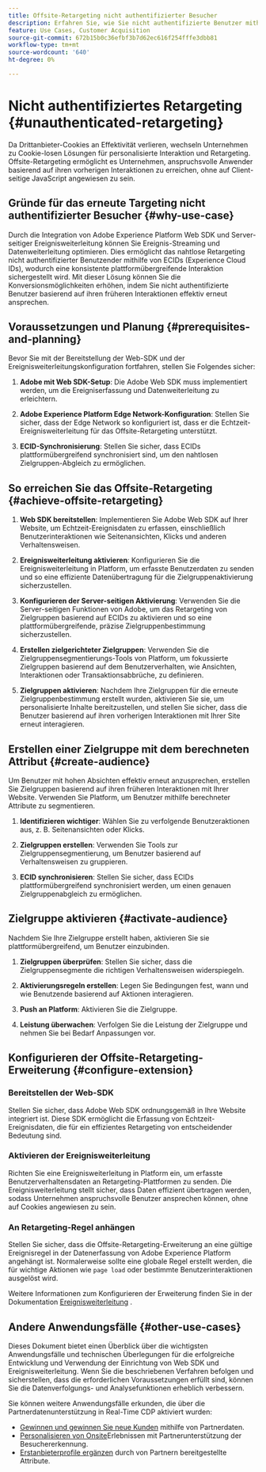 ```yaml
---
title: Offsite-Retargeting nicht authentifizierter Besucher
description: Erfahren Sie, wie Sie nicht authentifizierte Benutzer mithilfe von ECIDs erneut ansprechen können
feature: Use Cases, Customer Acquisition
source-git-commit: 672b15b0c36efbf3b7d62ec616f254fffe3dbb81
workflow-type: tm+mt
source-wordcount: '640'
ht-degree: 0%

---
```


# Nicht authentifiziertes Retargeting {#unauthenticated-retargeting}

Da Drittanbieter-Cookies an Effektivität verlieren, wechseln Unternehmen zu Cookie-losen Lösungen für personalisierte Interaktion und Retargeting. Offsite-Retargeting ermöglicht es Unternehmen, anspruchsvolle Anwender basierend auf ihren vorherigen Interaktionen zu erreichen, ohne auf Client-seitige JavaScript angewiesen zu sein.

## Gründe für das erneute Targeting nicht authentifizierter Besucher {#why-use-case}

Durch die Integration von Adobe Experience Platform Web SDK und Server-seitiger Ereignisweiterleitung können Sie Ereignis-Streaming und Datenweiterleitung optimieren. Dies ermöglicht das nahtlose Retargeting nicht authentifizierter Benutzender mithilfe von ECIDs (Experience Cloud IDs), wodurch eine konsistente plattformübergreifende Interaktion sichergestellt wird. Mit dieser Lösung können Sie die Konversionsmöglichkeiten erhöhen, indem Sie nicht authentifizierte Benutzer basierend auf ihren früheren Interaktionen effektiv erneut ansprechen.

## Voraussetzungen und Planung {#prerequisites-and-planning}

Bevor Sie mit der Bereitstellung der Web-SDK und der Ereignisweiterleitungskonfiguration fortfahren, stellen Sie Folgendes sicher:

1. **Adobe mit Web SDK-Setup**: Die Adobe Web SDK muss implementiert werden, um die Ereigniserfassung und Datenweiterleitung zu erleichtern.

2. **Adobe Experience Platform Edge Network-Konfiguration**: Stellen Sie sicher, dass der Edge Network so konfiguriert ist, dass er die Echtzeit-Ereignisweiterleitung für das Offsite-Retargeting unterstützt.

3. **ECID-Synchronisierung**: Stellen Sie sicher, dass ECIDs plattformübergreifend synchronisiert sind, um den nahtlosen Zielgruppen-Abgleich zu ermöglichen.

## So erreichen Sie das Offsite-Retargeting {#achieve-offsite-retargeting}

1. **Web SDK bereitstellen**: Implementieren Sie Adobe Web SDK auf Ihrer Website, um Echtzeit-Ereignisdaten zu erfassen, einschließlich Benutzerinteraktionen wie Seitenansichten, Klicks und anderen Verhaltensweisen.

2. **Ereignisweiterleitung aktivieren**: Konfigurieren Sie die Ereignisweiterleitung in Platform, um erfasste Benutzerdaten zu senden und so eine effiziente Datenübertragung für die Zielgruppenaktivierung sicherzustellen.

3. **Konfigurieren der Server-seitigen Aktivierung**: Verwenden Sie die Server-seitigen Funktionen von Adobe, um das Retargeting von Zielgruppen basierend auf ECIDs zu aktivieren und so eine plattformübergreifende, präzise Zielgruppenbestimmung sicherzustellen.

4. **Erstellen zielgerichteter Zielgruppen**: Verwenden Sie die Zielgruppensegmentierungs-Tools von Platform, um fokussierte Zielgruppen basierend auf dem Benutzerverhalten, wie Ansichten, Interaktionen oder Transaktionsabbrüche, zu definieren.

5. **Zielgruppen aktivieren**: Nachdem Ihre Zielgruppen für die erneute Zielgruppenbestimmung erstellt wurden, aktivieren Sie sie, um personalisierte Inhalte bereitzustellen, und stellen Sie sicher, dass die Benutzer basierend auf ihren vorherigen Interaktionen mit Ihrer Site erneut interagieren.

## Erstellen einer Zielgruppe mit dem berechneten Attribut {#create-audience}

Um Benutzer mit hohen Absichten effektiv erneut anzusprechen, erstellen Sie Zielgruppen basierend auf ihren früheren Interaktionen mit Ihrer Website. Verwenden Sie Platform, um Benutzer mithilfe berechneter Attribute zu segmentieren.

1. **Identifizieren wichtiger**: Wählen Sie zu verfolgende Benutzeraktionen aus, z. B. Seitenansichten oder Klicks.

2. **Zielgruppen erstellen**: Verwenden Sie Tools zur Zielgruppensegmentierung, um Benutzer basierend auf Verhaltensweisen zu gruppieren.

3. **ECID synchronisieren**: Stellen Sie sicher, dass ECIDs plattformübergreifend synchronisiert werden, um einen genauen Zielgruppenabgleich zu ermöglichen.

## Zielgruppe aktivieren {#activate-audience}

Nachdem Sie Ihre Zielgruppe erstellt haben, aktivieren Sie sie plattformübergreifend, um Benutzer einzubinden.

1. **Zielgruppen überprüfen**: Stellen Sie sicher, dass die Zielgruppensegmente die richtigen Verhaltensweisen widerspiegeln.

2. **Aktivierungsregeln erstellen**: Legen Sie Bedingungen fest, wann und wie Benutzende basierend auf Aktionen interagieren.

3. **Push an Platform**: Aktivieren Sie die Zielgruppe.

4. **Leistung überwachen**: Verfolgen Sie die Leistung der Zielgruppe und nehmen Sie bei Bedarf Anpassungen vor.

## Konfigurieren der Offsite-Retargeting-Erweiterung {#configure-extension}

### Bereitstellen der Web-SDK

Stellen Sie sicher, dass Adobe Web SDK ordnungsgemäß in Ihre Website integriert ist. Diese SDK ermöglicht die Erfassung von Echtzeit-Ereignisdaten, die für ein effizientes Retargeting von entscheidender Bedeutung sind.

### Aktivieren der Ereignisweiterleitung

Richten Sie eine Ereignisweiterleitung in Platform ein, um erfasste Benutzerverhaltensdaten an Retargeting-Plattformen zu senden. Die Ereignisweiterleitung stellt sicher, dass Daten effizient übertragen werden, sodass Unternehmen anspruchsvolle Benutzer ansprechen können, ohne auf Cookies angewiesen zu sein.

### An Retargeting-Regel anhängen

Stellen Sie sicher, dass die Offsite-Retargeting-Erweiterung an eine gültige Ereignisregel in der Datenerfassung von Adobe Experience Platform angehängt ist. Normalerweise sollte eine globale Regel erstellt werden, die für wichtige Aktionen wie `page load` oder bestimmte Benutzerinteraktionen ausgelöst wird.

Weitere Informationen zum Konfigurieren der Erweiterung finden Sie in der Dokumentation [Ereignisweiterleitung](https://experienceleague.adobe.com/en/docs/experience-platform/tags/event-forwarding/getting-started) .

## Andere Anwendungsfälle {#other-use-cases}

Dieses Dokument bietet einen Überblick über die wichtigsten Anwendungsfälle und technischen Überlegungen für die erfolgreiche Entwicklung und Verwendung der Einrichtung von Web SDK und Ereignisweiterleitung. Wenn Sie die beschriebenen Verfahren befolgen und sicherstellen, dass die erforderlichen Voraussetzungen erfüllt sind, können Sie die Datenverfolgungs- und Analysefunktionen erheblich verbessern.

Sie können weitere Anwendungsfälle erkunden, die über die Partnerdatenunterstützung in Real-Time CDP aktiviert wurden:

- [Gewinnen und gewinnen Sie neue Kunden](./prospecting.md) mithilfe von Partnerdaten.
- [Personalisieren von Onsite](./offsite-retargeting.md)Erlebnissen mit Partnerunterstützung der Besuchererkennung.
- [Erstanbieterprofile ergänzen](./supplement-first-party-profiles.md) durch von Partnern bereitgestellte Attribute.